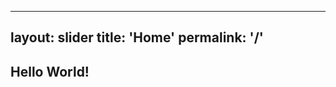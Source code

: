 <!-- ---
# Feel free to add content and custom Front Matter to this file.
# To modify the layout, see https://jekyllrb.com/docs/themes/#overriding-theme-defaults

layout: home
---
Test -->
---
layout: slider
title: 'Home'
permalink: '/'
---

## Hello World!